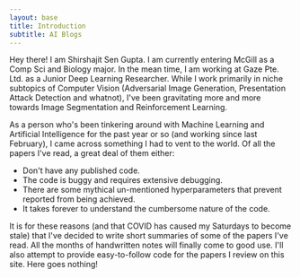 ```yaml
---
layout: base
title: Introduction 
subtitle: AI Blogs
---
```

Hey there! I am Shirshajit Sen Gupta. I am currently entering McGill as a Comp Sci and Biology major. In the mean time, I am working at Gaze Pte. Ltd. as a Junior Deep Learning Researcher.
While I work primarily in niche subtopics of Computer Vision (Adversarial Image Generation, Presentation Attack Detection and whatnot), I've been gravitating more and more towards Image Segmentation
and Reinforcement Learning.

As a person who's been tinkering around with Machine Learning and Artificial Intelligence for the past year or so (and working since last February), I came across something I had to vent to the world.
Of all the papers I've read, a great deal of them either:
* Don't have any published code.
* The code is buggy and requires extensive debugging.
* There are some mythical un-mentioned hyperparameters that prevent reported from being achieved.
* It takes forever to understand the cumbersome nature of the code.

It is for these reasons (and that COVID has caused my Saturdays to become stale) that I've decided to write short summaries of some of the papers I've read. All the months of handwritten notes will finally
come to good use. I'll also attempt to provide easy-to-follow code for the papers I review on this site. Here goes nothing! 

